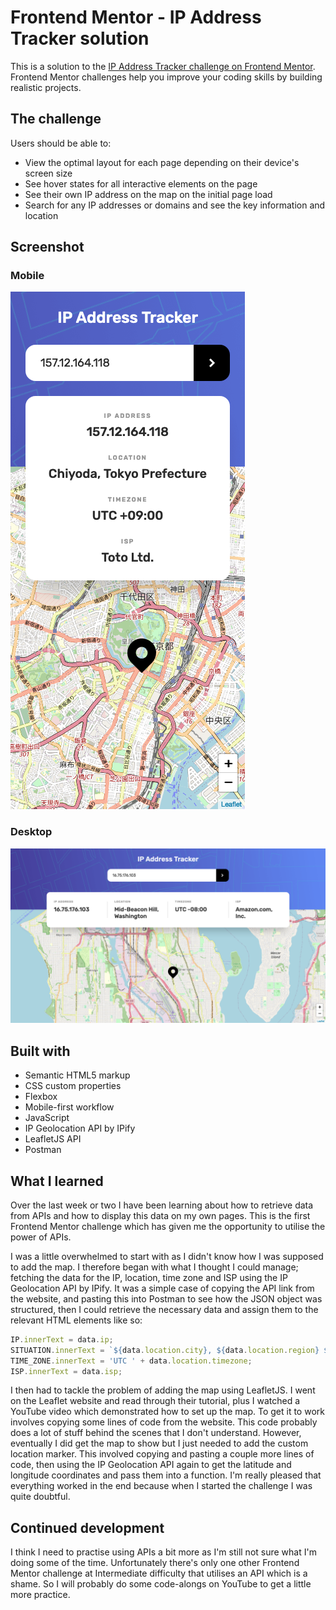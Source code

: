 # Frontend Mentor - IP Address Tracker solution

This is a solution to the [IP Address Tracker challenge on Frontend Mentor](https://www.frontendmentor.io/challenges/ip-address-tracker-I8-0yYAH0). Frontend Mentor challenges help you improve your coding skills by building realistic projects. 

## The challenge

Users should be able to:

- View the optimal layout for each page depending on their device's screen size
- See hover states for all interactive elements on the page
- See their own IP address on the map on the initial page load
- Search for any IP addresses or domains and see the key information and location

## Screenshot

### Mobile
![](screenshots/screenshot-mobile.png)

### Desktop
![](screenshots/screenshot-desktop.png)

## Built with

- Semantic HTML5 markup
- CSS custom properties
- Flexbox
- Mobile-first workflow
- JavaScript
- IP Geolocation API by IPify
- LeafletJS API
- Postman

## What I learned

Over the last week or two I have been learning about how to retrieve data from APIs and how to display this data on my own pages. This is the first Frontend Mentor challenge which has given me the opportunity to utilise the power of APIs.

I was a little overwhelmed to start with as I didn't know how I was supposed to add the map. I therefore began with what I thought I could manage; fetching the data for the IP, location, time zone and ISP using the IP Geolocation API by IPify. It was a simple case of copying the API link from the website, and pasting this into Postman to see how the JSON object was structured, then I could retrieve the necessary data and assign them to the relevant HTML elements like so: 

```js
IP.innerText = data.ip;
SITUATION.innerText = `${data.location.city}, ${data.location.region} ${data.location.postalCode}`;
TIME_ZONE.innerText = 'UTC ' + data.location.timezone;
ISP.innerText = data.isp;
```

I then had to tackle the problem of adding the map using LeafletJS. I went on the Leaflet website and read through their tutorial, plus I watched a YouTube video which demonstrated how to set up the map. To get it to work involves copying some lines of code from the website. This code probably does a lot of stuff behind the scenes that I don't understand. However, eventually I did get the map to show but I just needed to add the custom location marker. This involved copying and pasting a couple more lines of code, then using the IP Geolocation API again to get the latitude and longitude coordinates and pass them into a function. I'm really pleased that everything worked in the end because when I started the challenge I was quite doubtful.

## Continued development

I think I need to practise using APIs a bit more as I'm still not sure what I'm doing some of the time. Unfortunately there's only one other Frontend Mentor challenge at Intermediate difficulty that utilises an API which is a shame. So I will probably do some code-alongs on YouTube to get a little more practice.